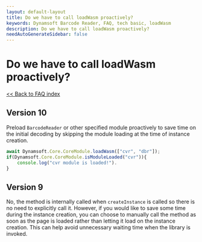 ```yaml
---
layout: default-layout
title: Do we have to call loadWasm proactively?
keywords: Dynamsoft Barcode Reader, FAQ, tech basic, loadWasm
description: Do we have to call loadWasm proactively?
needAutoGenerateSidebar: false
---
```


# Do we have to call loadWasm proactively?

[<< Back to FAQ index](index.md)

## Version 10
Preload `BarcodeReader` or other specified module proactively to save time on the initial decoding by skipping the module loading at the time of instance creation.

```javascript
await Dynamsoft.Core.CoreModule.loadWasm(["cvr", "dbr"]);
if(Dynamsoft.Core.CoreModule.isModuleLoaded("cvr")){
    console.log("cvr module is loaded!").
}
```

## Version 9
No, the method is internally called when `createInstance` is called so there is no need to explicitly call it. However, if you would like to save some time during the instance creation, you can choose to manually call the method as soon as the page is loaded rather than letting it load on the instance creation. This can help avoid unnecessary waiting time when the library is invoked.

